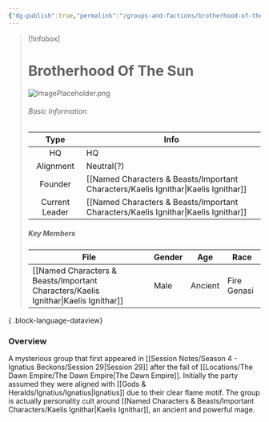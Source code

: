 ```yaml
---
{"dg-publish":true,"permalink":"/groups-and-factions/brotherhood-of-the-sun/","updated":"2025-05-27T10:52:13.313+01:00"}
---
```


> [!infobox]
> 
>  # Brotherhood Of The Sun
> ![ImagePlaceholder.png](/img/user/Admin/Attachments/ImagePlaceholder.png)
> ###### Basic Information
> 
>  Type | Info |
> :----: | --- |
>  HQ | HQ |
>  Alignment | Neutral(?) |
>  Founder | [[Named Characters & Beasts/Important Characters/Kaelis Ignithar\|Kaelis Ignithar]] |
>  Current Leader | [[Named Characters & Beasts/Important Characters/Kaelis Ignithar\|Kaelis Ignithar]] |
>  ##### Key Members
>   | File                                                                                   | Gender | Age     | Race        |
> | -------------------------------------------------------------------------------------- | ------ | ------- | ----------- |
> | [[Named Characters & Beasts/Important Characters/Kaelis Ignithar\|Kaelis Ignithar]] | Male   | Ancient | Fire Genasi |
> 
{ .block-language-dataview}
### Overview
A mysterious group that first appeared in [[Session Notes/Season 4 - Ignatius Beckons/Session 29\|Session 29]] after the fall of [[Locations/The Dawn Empire/The Dawn Empire\|The Dawn Empire]]. Initially the party assumed they were aligned with [[Gods & Heralds/Ignatius/Ignatius\|Ignatius]] due to their clear flame motif. The group is actually personality cult around [[Named Characters & Beasts/Important Characters/Kaelis Ignithar\|Kaelis Ignithar]], an ancient and powerful mage. 


